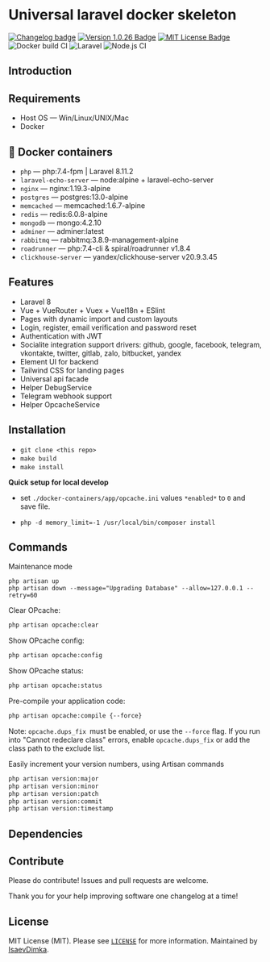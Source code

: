 # Universal laravel docker skeleton

[![Changelog badge][changelog-badge]][changelog] 
[![Version 1.0.26 Badge][version-badge]][changelog] 
[![MIT License Badge][license-badge]][license]
![Docker build CI](https://github.com/IsaevDimka/universal-laravel-docker-skeleton/workflows/Docker%20build%20CI/badge.svg)
![Laravel](https://github.com/IsaevDimka/universal-laravel-docker-skeleton/workflows/Laravel/badge.svg)
![Node.js CI](https://github.com/IsaevDimka/universal-laravel-docker-skeleton/workflows/Node.js%20CI/badge.svg)

## Introduction

## Requirements

+ Host OS — Win/Linux/UNIX/Mac
+ Docker

## 🐳 Docker containers

+ `php` — php:7.4-fpm | Laravel 8.11.2
+ `laravel-echo-server` — node:alpine + laravel-echo-server 
+ `nginx` — nginx:1.19.3-alpine
+ `postgres` — postgres:13.0-alpine
+ `memcached` — memcached:1.6.7-alpine
+ `redis` — redis:6.0.8-alpine
+ `mongodb` — mongo:4.2.10
+ `adminer` — adminer:latest
+ `rabbitmq` — rabbitmq:3.8.9-management-alpine
+ `roadrunner` — php:7.4-cli & spiral/roadrunner v1.8.4
+ `clickhouse-server` — yandex/clickhouse-server v20.9.3.45

## Features

- Laravel 8
- Vue + VueRouter + Vuex + VueI18n + ESlint
- Pages with dynamic import and custom layouts
- Login, register, email verification and password reset
- Authentication with JWT
- Socialite integration support drivers: github, google, facebook, telegram, vkontakte, twitter, gitlab, zalo, bitbucket, yandex
- Element UI for backend
- Tailwind CSS for landing pages
- Universal api facade
- Helper DebugService
- Telegram webhook support
- Helper OpcacheService

## Installation

+ `git clone <this repo>`
+ `make build`
+ `make install`

__Quick setup for local develop__

+ set `./docker-containers/app/opcache.ini` values `*enabled*` to `0` and save file.

+ `php -d memory_limit=-1 /usr/local/bin/composer install`

## Commands

Maintenance mode
``` shell
php artisan up
php artisan down --message="Upgrading Database" --allow=127.0.0.1 --retry=60
```

Clear OPcache:
``` bash
php artisan opcache:clear
```

Show OPcache config:
``` bash
php artisan opcache:config
```

Show OPcache status:
``` bash
php artisan opcache:status
```

Pre-compile your application code:
``` bash
php artisan opcache:compile {--force}
```
Note: `opcache.dups_fix `must be enabled, or use the `--force` flag.
If you run into "Cannot redeclare class" errors, enable `opcache.dups_fix` or add the class path to the exclude list.


Easily increment your version numbers, using Artisan commands
``` bash
php artisan version:major
php artisan version:minor
php artisan version:patch
php artisan version:commit
php artisan version:timestamp
```

## Dependencies

## Contribute

Please do contribute! Issues and pull requests are welcome.

Thank you for your help improving software one changelog at a time!

## License
MIT License (MIT). Please see [`LICENSE`](./LICENSE) for more information. Maintained by [IsaevDimka](https://github.com/IsaevDimka).

[version-badge]: https://img.shields.io/badge/stable-1.0.26-blue.svg
[changelog]: ./CHANGELOG.md
[changelog-badge]: https://img.shields.io/badge/changelog-docker%20skeleton-%23E05735
[license]: ./LICENSE
[license-badge]: https://img.shields.io/badge/license-MIT-blue.svg
